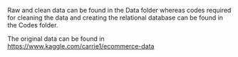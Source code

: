 Raw and clean data can be found in the Data folder whereas
codes required for cleaning the data and creating the relational database
can be found in the Codes folder.

The original data can be found in
https://www.kaggle.com/carrie1/ecommerce-data

